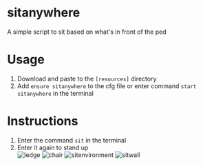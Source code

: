 # sitanywhere
A simple script to sit based on what's in front of the ped

# Usage
1. Download and paste to the `[resources]` directory
2. Add `ensure sitanywhere` to the cfg file or enter command `start sitanywhere` in the terminal

# Instructions
1. Enter the command `sit` in the terminal
2. Enter it again to stand up <br />
![ledge](https://github.com/YohananL/sitanywhere/assets/156287601/2a2a3459-bde5-4e0d-8ec7-9c643f120a61)
![chair](https://github.com/YohananL/sitanywhere/assets/156287601/3332a620-6300-4951-8412-8d42d3db3dfc)
![sitenvironment](https://github.com/YohananL/sitanywhere/assets/156287601/b6768c7e-7398-4a92-8995-e42224bb023c)
![sitwall](https://github.com/YohananL/sitanywhere/assets/156287601/0145a6b4-8942-4fb3-9614-3e6ffed4e408)
